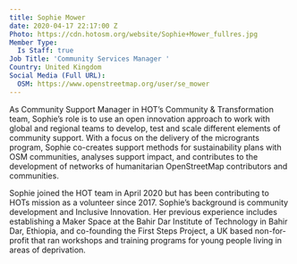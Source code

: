 ```yaml
---
title: Sophie Mower
date: 2020-04-17 22:17:00 Z
Photo: https://cdn.hotosm.org/website/Sophie+Mower_fullres.jpg
Member Type:
  Is Staff: true
Job Title: 'Community Services Manager '
Country: United Kingdom
Social Media (Full URL):
  OSM: https://www.openstreetmap.org/user/se_mower
---
```


As Community Support Manager in HOT’s Community & Transformation team, Sophie’s role is to use an open innovation approach to work with global and regional teams to develop, test and scale different elements of community support. With a focus on the delivery of the microgrants program, Sophie co-creates support methods for sustainability plans with OSM communities, analyses support impact, and contributes to the development of networks of humanitarian OpenStreetMap contributors and communities.

Sophie joined the HOT team in April 2020 but has been contributing to HOTs mission as a volunteer since 2017. Sophie’s background is community development and Inclusive Innovation. Her previous experience includes establishing a Maker Space at the Bahir Dar Institute of Technology in Bahir Dar, Ethiopia, and co-founding the First Steps Project, a UK based non-for-profit that ran workshops and training programs for young people living in areas of deprivation.
